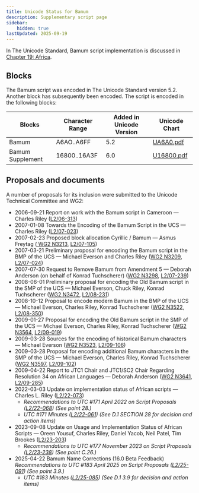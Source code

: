 ```yaml
---
title: Unicode Status for Bamum
description: Supplementary script page
sidebar:
    hidden: true
lastUpdated: 2025-09-19
---
```


In The Unicode Standard, Bamum script implementation is discussed in [Chapter 19: Africa](https://www.unicode.org/versions/latest/core-spec/chapter-19/#G45398).

## Blocks

The Bamum script was encoded in The Unicode Standard version 5.2. Another block has subsequently been encoded. The script is encoded in the following blocks:

| Blocks | Character Range | Added in Unicode Version | Unicode Chart |
| ------ | --------------- | ------------------------ | ------------- |
| Bamum  | A6AO..A6FF | 5.2 | [UA6A0.pdf](http://www.unicode.org/charts/PDF/UA6A0.pdf) |
| Bamum Supplement  |  16800..16A3F  |  6.0  |  [U16800.pdf](http://www.unicode.org/charts/PDF/U16800.pdf) |

## Proposals and documents

A number of proposals for its inclusion were submitted to the Unicode Technical Committee and WG2:
- 2006-09-21 Report on work with the Bamum script in Cameroon — Charles Riley  ([L2/06-313](http://www.unicode.org/cgi-bin/GetMatchingDocs.pl?L2/06-313))
- 2007-01-08 Towards the Encoding of the Bamum Script in the UCS — Charles Riley    ([L2/07-023](http://www.unicode.org/cgi-bin/GetMatchingDocs.pl?L2/07-023))
- 2007-02-23 Proposed block allocation Cyrillic / Bamum — Asmus Freytag ([     WG2 N3213](https://www.unicode.org/wg2/docs/n3213.pdf), [L2/07-105](http://www.unicode.org/cgi-bin/GetMatchingDocs.pl?L2/07-105))
- 2007-03-21 Preliminary proposal for encoding the Bamum script in the BMP of the UCS — Michael Everson and Charles Riley ([WG2 N3209](https://www.unicode.org/wg2/docs/n3209.pdf), [L2/07-024](http://www.unicode.org/cgi-bin/GetMatchingDocs.pl?L2/07-024))
- 2007-07-30 Request to Remove Bamum from Amendment 5 — Deborah Anderson (on behalf of Konrad Tuchscherer) ([WG2 N3298](https://www.unicode.org/wg2/docs/n3298.pdf), [L2/07-239](http://www.unicode.org/cgi-bin/GetMatchingDocs.pl?L2/07-239))
- 2008-06-01 Preliminary proposal for encoding the Old Bamum script in the SMP of the UCS  — Michael Everson, Chuck Riley, Konrad Tuchscherer ([WG2 N3472](https://www.unicode.org/wg2/docs/n3472.pdf), [L2/08-231](http://www.unicode.org/cgi-bin/GetMatchingDocs.pl?L2/08-231))
- 2008-10-12 Proposal to encode modern Bamum in the BMP of the UCS — Michael Everson, Charles Riley, Konrad Tuchscherer ([WG2 N3522](https://www.unicode.org/wg2/docs/n3522.pdf), [L2/08-350](http://www.unicode.org/cgi-bin/GetMatchingDocs.pl?L2/08-350))
- 2009-01-27 Proposal for encoding the Old Bamum script in the SMP of the UCS — Michael Everson, Charles Riley, Konrad Tuchscherer ([WG2 N3564](https://www.unicode.org/wg2/docs/n3564.pdf), [L2/09-019](http://www.unicode.org/cgi-bin/GetMatchingDocs.pl?L2/09-019))
- 2009-03-28 Sources for the encoding of historical Bamum characters — Michael Everson  ([WG2 N3523](https://www.unicode.org/wg2/docs/n3523.pdf), [L2/09-106](http://www.unicode.org/cgi-bin/GetMatchingDocs.pl?L2/09-106))
- 2009-03-28 Proposal for encoding additional Bamum characters in the SMP of the UCS — Michael Everson, Charles Riley, Konrad Tuchscherer ([WG2 N3597](https://www.unicode.org/wg2/docs/n3597.pdf), [L2/09-102](http://www.unicode.org/cgi-bin/GetMatchingDocs.pl?L2/09-102))
- 2009-04-22 Report to JTC1 Chair and JTC1/SC2 Chair Regarding Resolution 34 on African Languages — Deborah Anderson ([WG2 N3641](https://www.unicode.org/wg2/docs/n3641.pdf), [L2/09-285](http://www.unicode.org/cgi-bin/GetMatchingDocs.pl?L2/09-285))
- 2022-03-03 Update on implementation status of African scripts — Charles L. Riley     ([L2/22-073](http://www.unicode.org/cgi-bin/GetMatchingDocs.pl?L2/22-073))
  - _Recommendations to UTC #171 April 2022 on Script Proposals ([L2/22-068](http://www.unicode.org/cgi-bin/GetMatchingDocs.pl?L2/22-068)) (See point 28.)_
  - _UTC #171 Minutes ([L2/22-061](https://www.unicode.org/L2/L2022/22061.htm)) (See D.1 SECTION 28 for decision and action items)_
- 2023-09-08 Update on Usage and Implementation Status of African Scripts — Oreen Yousuf, Charles Riley, Daniel Yacob, Neil Patel, Tim Brookes ([L2/23-203](http://www.unicode.org/cgi-bin/GetMatchingDocs.pl?L2/23-203))
  - _Recommendations to UTC #177 November 2023 on Script Proposals ([L2/23-238](http://www.unicode.org/cgi-bin/GetMatchingDocs.pl?L2/23-238)) (See point C.26.)_
- 2025-04-22 Bamum Name Corrections (16.0 Beta Feedback) _Recommendations to UTC #183 April 2025 on Script Proposals ([L2/25-091](http://www.unicode.org/cgi-bin/GetMatchingDocs.pl?L2/25-091)) (See point 3.9.)_
  - _UTC #183 Minutes ([L2/25-085](https://www.unicode.org/L2/L2025/25085.htm)) (See D.1 3.9 for decision and action items)_
